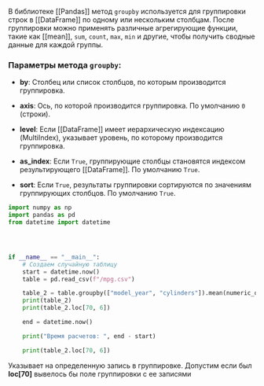 В библиотеке [[Pandas]] метод `groupby` используется для группировки строк в [[DataFrame]] по одному или нескольким столбцам. После группировки можно применять различные агрегирующие функции, такие как [[mean]], `sum`, `count`, `max`, `min` и другие, чтобы получить сводные данные для каждой группы.

### Параметры метода `groupby`:

- **by**: Столбец или список столбцов, по которым производится группировка.
    
- **axis**: Ось, по которой производится группировка. По умолчанию `0` (строки).
    
- **level**: Если [[DataFrame]] имеет иерархическую индексацию (MultiIndex), указывает уровень, по которому производится группировка.
    
- **as_index**: Если `True`, группирующие столбцы становятся индексом результирующего [[DataFrame]]. По умолчанию `True`.
    
- **sort**: Если `True`, результаты группировки сортируются по значениям группирующих столбцов. По умолчанию `True`.


```python
import numpy as np
import pandas as pd
from datetime import datetime




if __name__ == "__main__":
    # Создаем случайную таблицу
    start = datetime.now()
    table = pd.read_csv(f"/mpg.csv")

    table_2 = table.groupby(["model_year", "cylinders"]).mean(numeric_only=True)
    print(table_2)
    print(table_2.loc[70, 6])

    end = datetime.now()

    print("Время расчетов: ", end - start)
```


```python
    print(table_2.loc[70, 6])
```
Указывает на определенную запись в группировке.
Допустим если был **loc[70]** вывелось бы поле группировки с ее записями